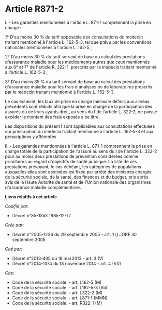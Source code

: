# Article R871-2

I. - Les garanties mentionnées à l'article L. 871-1 comprennent la prise en charge :

1° D'au moins 30 % du tarif opposable des consultations du médecin traitant mentionné à l'article L. 162-5-3, tel que prévu
par les conventions nationales mentionnées à l'article L. 162-5 ;

2° D'au moins 30 % du tarif servant de base au calcul des prestations d'assurance maladie pour les médicaments autres que
ceux mentionnés aux 6° et 7° de l'article R. 322-1, prescrits par le médecin traitant mentionné à l'article L. 162-5-3 ;

3° D'au moins 35 % du tarif servant de base au calcul des prestations d'assurance maladie pour les frais d'analyses ou de
laboratoires prescrits par le médecin traitant mentionné à l'article L. 162-5-3.

Le cas échéant, les taux de prise en charge minimale définis aux alinéas précédents sont réduits afin que la prise en charge
de la participation des assurés ou de leurs ayants droit, au sens du I de l'article L. 322-2, ne puisse excéder le montant
des frais exposés à ce titre.

Les dispositions du présent I sont applicables aux consultations effectuées sur prescription du médecin traitant mentionné à
l'article L. 162-5-3 et aux prescriptions y afférentes.

II. - Les garanties mentionnées à l'article L. 871-1 comprennent la prise en charge totale de la participation de l'assuré au
sens du I de l'article L. 322-2 pour au moins deux prestations de prévention considérées comme prioritaires au regard
d'objectifs de santé publique. La liste de ces prestations prévoyant, le cas échéant, les catégories de populations
auxquelles elles sont destinées est fixée par arrêté des ministres chargés de la sécurité sociale, de la santé, des finances
et du budget, pris après avis de la Haute Autorité de santé et de l'Union nationale des organismes d'assurance maladie
complémentaire.

**Liens relatifs à cet article**

_Codifié par_:

  - Décret n°85-1353 1985-12-17

_Créé par_:

  - Décret n°2005-1226 du 29 septembre 2005 - art. 1 () JORF 30 septembre 2005

_Cité par_:

  - Décret n°2013-405 du 16 mai 2013 - art. 3 (V)
  - Décret n°2014-1374 du 18 novembre 2014 - art. 4 (VD)

_Cite_:

  - Code de la sécurité sociale. - art. L162-5 (M)
  - Code de la sécurité sociale. - art. L162-5-3 (Ab)
  - Code de la sécurité sociale. - art. L322-2 (M)
  - Code de la sécurité sociale. - art. L871-1 (MMN)
  - Code de la sécurité sociale. - art. R322-1 (M)
